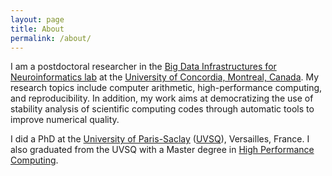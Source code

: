 ```yaml
---
layout: page
title: About
permalink: /about/
---
```


I am a postdoctoral researcher in the 
[Big Data Infrastructures for Neuroinformatics lab](https://big-data-lab-team.github.io/) 
at the [University of Concordia, Montreal, Canada](https://www.concordia.ca/). 
My research topics include computer arithmetic, high-performance computing, and
reproducibility. In addition, my work aims at democratizing the use of stability
analysis of scientific computing codes through automatic tools to improve
numerical quality.

I did a PhD at the [University of Paris-Saclay](https://www.universite-paris-saclay.fr/) ([UVSQ](https://www.uvsq.fr/)), Versailles, France.
I also graduated from the UVSQ with a Master
degree in [High Performance Computing](http://www.chps.uvsq.fr/). 